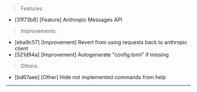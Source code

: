> Features:
- [31f73b8] [Feature] Anthropic Messages API

> Improvements:
- [eba9c57] [Improvement] Revert from using requests back to anthropic client
- [521d94a] [Improvement] Autogenerate "config.toml" if missing

> Others:
- [bd67aee] [Other] Hide not implemented commands from help


---
